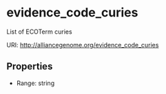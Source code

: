 # evidence_code_curies

List of ECOTerm curies

URI: http://alliancegenome.org/evidence_code_curies



<!-- no inheritance hierarchy -->


## Properties

 * Range: string


